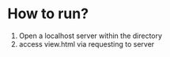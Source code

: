 # How to run?
1. Open a localhost server within the directory
2. access view.html via requesting to server
